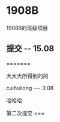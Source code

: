 # 1908B
1908B的班级项目

提交 -- 15.08
-----------------
=======



大大大所得到的的

cuihuilong --- 3:08

哈哈哈




第二次提交  === 